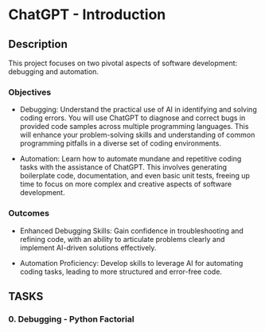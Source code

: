 # ChatGPT - Introduction

## Description
This project focuses on two pivotal aspects of software development: debugging and automation. 

### Objectives
- Debugging: Understand the practical use of AI in identifying and solving coding errors. You will use ChatGPT to diagnose and correct bugs in provided code samples across multiple programming languages. This will enhance your problem-solving skills and understanding of common programming pitfalls in a diverse set of coding environments.

- Automation: Learn how to automate mundane and repetitive coding tasks with the assistance of ChatGPT. This involves generating boilerplate code, documentation, and even basic unit tests, freeing up time to focus on more complex and creative aspects of software development.

### Outcomes
- Enhanced Debugging Skills: Gain confidence in troubleshooting and refining code, with an ability to articulate problems clearly and implement AI-driven solutions effectively.

- Automation Proficiency: Develop skills to leverage AI for automating coding tasks, leading to more structured and error-free code.

## TASKS

### 0. Debugging - Python Factorial
